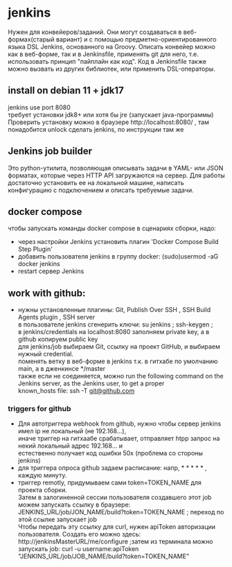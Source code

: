 # jenkins

Нужен для конвейеров/заданий. Они могут создаваться в веб-формах(старый вариант) и с помощью предметно-ориентированного языка DSL Jenkins, основанного на Groovy. Описать конвейер можно как в веб-форме, так и в Jenkinsfile, применять git для него, т.е. использовать принцип "пайплайн как код". Код в Jenkinsfile также можно вызвать из других библиотек, или применить DSL-операторы.  

## install on debian 11 + jdk17  
jenkins use port 8080  
требует установки jdk8+ или хотя бы jre (запускает java-программы)  
Проверить установку можно в браузере http://localhost:8080/ , там понадобится unlock сделать jenkins, по инструкции там же  

## Jenkins job builder  
Это python-утилита, позволяющая описывать задачи в YAML- или JSON форматах, которые через HTTP API загружаются на сервер. Для работы достаточно установить ее на локальной машине, написать конфигурацию с подключением и описать требуемые задачи.  

## docker compose  
чтобы запускать команды docker compose в сценариях сборки, надо:  
- через настройки Jenkins установить плагин 'Docker Compose Build Step Plugin'  
- добавить пользователя jenkins  в группу  docker:  (sudo)usermod -aG docker jenkins  
- restart сервер Jenkins

## work with github:     
- нужны установленные плагины: Git, Publish Over SSH ,  SSH Build Agents plugin  , SSH server  
в пользователе jenkins сгенерить ключи: su jenkins ; ssh-keygen ;  
в jenkins/credentials на localhost:8080  заполняем private key, а в github копируем public key  
для jenkins/job выбираем Git, ссылку на проект GitHub, и выбираем нужный credential.  
поменять ветку в веб-форме в jenkins т.к. в гитхабе по умолчанию main, а в дженкинсе */master  
также если не соединяется, можно run the following command on the Jenkins server, as the Jenkins user, to get a proper  
known_hosts file: ssh -T git@github.com  

### triggers for github 
- Для автотриггера webhook from github, нужно чтобы сервер jenkins имел ip не локальный (не 192.168...),  
иначе триггер на гитхаабе срабатывает, отправляет htpp запрос на некий локальный адрес 192.168... и   
естественно получает код ошибки 50х (проблема со стороны jenkins)   
- для триггера опроса github задаем расписание: напр, * * * * * , каждую минуту.  
- триггер remotly, придумываем сами token=TOKEN_NAME для проекта сборки.  
  Затем в залогиненной сессии пользователя создавшего этот job можем запускать ссылку в браузере:  
   JENKINS_URL/job/JON_NAME/build?token=TOKEN_NAME ; переход по этой ссылке запускает job  
  Чтобы передать эту ссылку для curl, нужен apiToken авторизации пользователя. Создать его можно здесь:  
  http://jenkinsMasterURL/me/configure  ;затем из терминала можно запускать job:
  curl -u username:apiToken "JENKINS_URL/job/JOB_NAME/build?token=TOKEN_NAME"
  











 
